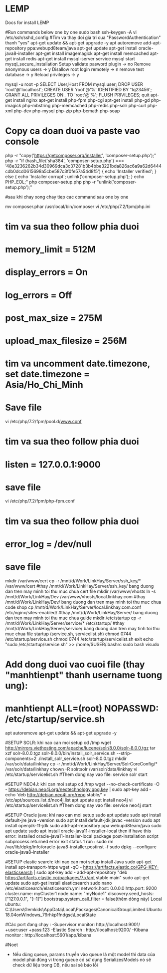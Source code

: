 # LEMP
Docs for install LEMP

#Run commands below one by one
sudo bash
ssh-keygen -A
vi /etc/ssh/sshd_config #Tim va thay doi gia tri cua "PasswordAuthentication" thanh "yes"
apt-get update && apt-get upgrade -y
apt autoremove
add-apt-repository ppa:webupd8team/java
apt-get update
apt-get install oracle-java8-installer
apt-get install imagemagick
apt-get install memcached
apt-get install redis
apt-get install mysql-server
service mysql start
mysql_secure_installation
Setup validate pasword plugin -> no
Remove anonymous users -> y
Disallow root login remotely -> n
remove test database -> y 
Reload privileges -> y

mysql -u root -p
SELECT User,Host FROM mysql.user;
DROP USER 'root'@'localhost';
CREATE USER 'root'@'%' IDENTIFIED BY '1q23456';
GRANT ALL PRIVILEGES ON *.* TO 'root'@'%';
FLUSH PRIVILEGES;
quit
apt-get install nginx
apt-get install php-fpm php-cgi
apt-get install php-gd php-imagick php-mbstring php-memcached php-redis php-solr php-curl php-xml php-dev php-mysql php-zip php-bcmath php-soap
# Copy ca doan duoi va paste vao console

php -r "copy('https://getcomposer.org/installer', 'composer-setup.php');"
php -r "if (hash_file('sha384', 'composer-setup.php') === '48e3236262b34d30969dca3c37281b3b4bbe3221bda826ac6a9a62d6444cdb0dcd0615698a5cbe587c3f0fe57a54d8f5') { echo 'Installer verified'; } else { echo 'Installer corrupt'; unlink('composer-setup.php'); } echo PHP_EOL;"
php composer-setup.php
php -r "unlink('composer-setup.php');"

#sau khi chay xong chay tiep cac command sau one by one

mv composer.phar /usr/local/bin/composer
vi /etc/php/7.2/fpm/php.ini
# tim va sua theo follow phia duoi
# memory_limit = 512M
# display_errors = On
# log_errors = Off
# post_max_size = 275M
# upload_max_filesize = 256M
# tim va uncomment date.timezone, set date.timezone = Asia/Ho_Chi_Minh
# Save file
vi /etc/php/7.2/fpm/pool.d/www.conf
# tim va sua theo follow phia duoi
# listen = 127.0.0.1:9000
# save file
vi /etc/php/7.2/fpm/php-fpm.conf
# tim va sua theo follow phia duoi
# error_log = /dev/null
# save file

mkdir /var/www/cert
cp -r /mnt/d/Work/LinkHay/Server/ssh_key/* /var/www/cert #thay /mnt/d/Work/LinkHay/Server/ssh_key/ bang duong dan tren may minh toi thu muc chua cert file
mkdir /var/www/vhosts
ln -s /mnt/d/Work/LinkHay/Dev /var/www/vhosts/local.linkhay.com #thay /mnt/d/Work/LinkHay/Dev/ bang duong dan tren may minh toi thu muc chua code shop
cp /mnt/d/Work/LinkHay/Server/local.linkhay.com.conf /etc/nginx/sites-enabled/ #thay /mnt/d/Work/LinkHay/Server/ bang duong dan tren may minh toi thu muc chua guide
mkdir /etc/startup
cp -r /mnt/d/Work/LinkHay/Server/service/* /etc/startup/ #thay /mnt/d/Work/LinkHay/Server/service/ bang duong dan tren may tinh toi thu muc chua file startup (service.sh, servicelist.sh)
chmod 0744 /etc/startup/service.sh
chmod 0744 /etc/startup/servicelist.sh
exit
echo "sudo /etc/startup/service.sh" >> /home/$USER/.bashrc
sudo bash
visudo
# Add dong duoi vao cuoi file (thay "manhtienpt" thanh username tuong ung):
# manhtienpt ALL=(root) NOPASSWD: /etc/startup/service.sh
apt autoremove
apt-get update && apt-get upgrade -y


#SETUP SOLR: khi nao can moi setup
cd /tmp
wget  http://mirrors.viethosting.com/apache/lucene/solr/8.0.0/solr-8.0.0.tgz
tar xzf solr-8.0.0.tgz solr-8.0.0/bin/install_solr_service.sh --strip-components=2
./install_solr_service.sh solr-8.0.0.tgz
mkdir /var/solr/data/linkhay
cp -r /mnt/d/Work/LinkHay/Server/SolrCoreConfig/* /var/solr/data/linkhay
chown -R solr:solr /var/solr/data/linkhay
vi /etc/startup/servicelist.sh #Them dong nay vao file: service solr start

#SETUP NEO4J: khi can moi setup
cd /tmp
wget --no-check-certificate -O - https://debian.neo4j.org/neotechnology.gpg.key | sudo apt-key add -
echo 'deb http://debian.neo4j.org/repo stable/' > /etc/apt/sources.list.d/neo4j.list
apt update
apt install neo4j
vi /etc/startup/servicelist.sh 
#Them dong nay vao file: service neo4j start

#SETUP Oracle java: khi nao can moi setup
sudo apt update
sudo apt install default-jre
java -version
sudo apt install default-jdk
javac -version
sudo apt install openjdk-11-jdk
sudo add-apt-repository ppa:webupd8team/java
sudo apt update
sudo apt install oracle-java11-installer-local
then if have this error: installed oracle-java11-installer-local package post-installation script subprocess returned error exit status 1
run :
sudo rm /var/lib/dpkg/info/oracle-java8-installer.postinst -f
sudo dpkg --configure oracle-java8-installer

#SETUP elastic search: khi nao can moi setup
install Java
sudo apt-get install apt-transport-https
wget -qO - https://artifacts.elastic.co/GPG-KEY-elasticsearch | sudo apt-key add -
add-apt-repository "deb https://artifacts.elastic.co/packages/7.x/apt stable main"
sudo apt-get update
sudo apt-get install elasticsearch
sudo nano /etc/elasticsearch/elasticsearch.yml
network.host: 0.0.0.0
http.port: 9200
cluster.name: myCluster1
node.name: "myNode1"
discovery.seed_hosts: ["127.0.0.1", "[::1]"]
bootstrap.system_call_filter = false(thêm dòng này)
Local ubuntu: C:\Users\Gemkids\AppData\Local\Packages\CanonicalGroupLimited.Ubuntu18.04onWindows_79rhkp1fndgsc\LocalState

#Các port đang chạy :
-Supervisor monitor:  http://localhost:9001/
	+user:user
	+pass:123
-Elastic Search : http://localhost:9200/
-Kibana monitor : http://localhost:5601/app/kibana

#Noet 
- Nếu dùng queue, params truyền vào queue là một model thì data của model phải đúng vì trong queue có 
sử dụng SerializesModels nó sẽ check dữ liệu trong DB, nếu sai sẽ báo lỗi
